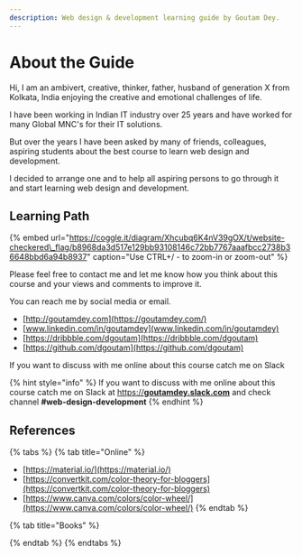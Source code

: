 ```yaml
---
description: Web design & development learning guide by Goutam Dey.
---
```


# About the Guide

Hi, I am an ambivert, creative, thinker, father, husband of generation X from Kolkata, India enjoying the creative and emotional challenges of life. 

I have been working in Indian IT industry over 25 years and have worked for many Global MNC's for their IT solutions. 

But over the years I have been asked by many of friends, colleagues, aspiring students about the best course to learn web design and development. 

I decided to arrange one and to help all aspiring persons to go through it and start learning web design and  development. 

## Learning Path

{% embed url="https://coggle.it/diagram/Xhcubq6K4nV39gOX/t/website-checkered\_flag/b8968da3d517e129bb93108146c72bb7767aaafbcc2738b36648bbd6a94b8937" caption="Use CTRL+/ - to zoom-in or zoom-out" %}



Please feel free to contact me and let me know how you think about this course and your views and comments to improve it. 

You can reach me by social media or email.

* [http://goutamdey.com](https://goutamdey.com/)
* [www.linkedin.com/in/goutamdey](www.linkedin.com/in/goutamdey)
* [https://dribbble.com/dgoutam](https://dribbble.com/dgoutam)
* [https://github.com/dgoutam](https://github.com/dgoutam)

If you want to discuss with me online about this course catch me on Slack

{% hint style="info" %}
If you want to discuss with me online about this course catch me on Slack at [https://**goutamdey.slack.com**](https://goutamdey.slack.com)  and check channel **\#web-design-development**
{% endhint %}

## References

{% tabs %}
{% tab title="Online" %}
* [https://material.io/](https://material.io/)
* [https://convertkit.com/color-theory-for-bloggers](https://convertkit.com/color-theory-for-bloggers)
* [https://www.canva.com/colors/color-wheel/](https://www.canva.com/colors/color-wheel/)
{% endtab %}

{% tab title="Books" %}

{% endtab %}
{% endtabs %}



 

